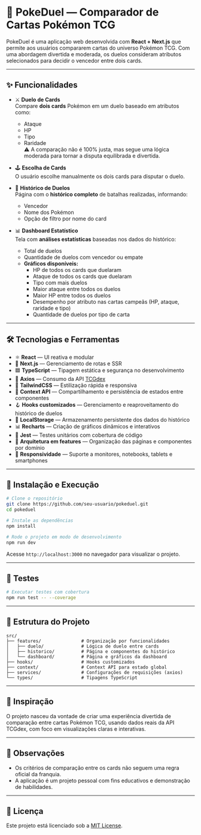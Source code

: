 # 🧩 PokeDuel — Comparador de Cartas Pokémon TCG

PokeDuel é uma aplicação web desenvolvida com **React + Next.js** que permite aos usuários compararem cartas do universo Pokémon TCG. Com uma abordagem divertida e moderada, os duelos consideram atributos selecionados para decidir o vencedor entre dois cards.

---

## ✨ Funcionalidades

- ⚔️ **Duelo de Cards**  
  Compare **dois cards** Pokémon em um duelo baseado em atributos como:

  - Ataque
  - HP
  - Tipo
  - Raridade  
    ⚠️ A comparação não é 100% justa, mas segue uma lógica moderada para tornar a disputa equilibrada e divertida.

- 🕹️ **Escolha de Cards**  
  O usuário escolhe manualmente os dois cards para disputar o duelo.

- 📜 **Histórico de Duelos**  
  Página com o **histórico completo** de batalhas realizadas, informando:

  - Vencedor
  - Nome dos Pokémon
  - Opção de filtro por nome do card

- 📊 **Dashboard Estatístico**  
  Tela com **análises estatísticas** baseadas nos dados do histórico:
  - Total de duelos
  - Quantidade de duelos com vencedor ou empate
  - **Gráficos disponíveis:**
    - HP de todos os cards que duelaram
    - Ataque de todos os cards que duelaram
    - Tipo com mais duelos
    - Maior ataque entre todos os duelos
    - Maior HP entre todos os duelos
    - Desempenho por atributo nas cartas campeãs (HP, ataque, raridade e tipo)
    - Quantidade de duelos por tipo de carta

---

## 🛠️ Tecnologias e Ferramentas

- ⚛️ **React** — UI reativa e modular
- 🔼 **Next.js** — Gerenciamento de rotas e SSR
- 🟦 **TypeScript** — Tipagem estática e segurança no desenvolvimento
- 📡 **Axios** — Consumo da API [TCGdex](https://www.tcgdex.net/)
- 🎨 **TailwindCSS** — Estilização rápida e responsiva
- 🧠 **Context API** — Compartilhamento e persistência de estados entre componentes
- 🪝 **Hooks customizados** — Gerenciamento e reaproveitamento do histórico de duelos
- 💾 **LocalStorage** — Armazenamento persistente dos dados do histórico
- 📊 **Recharts** — Criação de gráficos dinâmicos e interativos
- 🧪 **Jest** — Testes unitários com cobertura de código
- 🧱 **Arquitetura em features** — Organização das páginas e componentes por domínio
- 📱 **Responsividade** — Suporte a monitores, notebooks, tablets e smartphones

---

## 🚀 Instalação e Execução

```bash
# Clone o repositório
git clone https://github.com/seu-usuario/pokeduel.git
cd pokeduel

# Instale as dependências
npm install

# Rode o projeto em modo de desenvolvimento
npm run dev
```

Acesse `http://localhost:3000` no navegador para visualizar o projeto.

---

## 🧪 Testes

```bash
# Executar testes com cobertura
npm run test -- --coverage
```

---

## 📁 Estrutura do Projeto

```
src/
├── features/               # Organização por funcionalidades
│   ├── duelo/              # Lógica de duelo entre cards
│   ├── historico/          # Página e componentes do histórico
│   └── dashboard/          # Página e gráficos da dashboard
├── hooks/                  # Hooks customizados
├── context/                # Context API para estado global
├── services/               # Configurações de requisições (axios)
└── types/                  # Tipagens TypeScript
```

---

## 🧠 Inspiração

O projeto nasceu da vontade de criar uma experiência divertida de comparação entre cartas Pokémon TCG, usando dados reais da API TCGdex, com foco em visualizações claras e interativas.

---

## 📌 Observações

- Os critérios de comparação entre os cards não seguem uma regra oficial da franquia.
- A aplicação é um projeto pessoal com fins educativos e demonstração de habilidades.

---

## 📃 Licença

Este projeto está licenciado sob a [MIT License](LICENSE).
